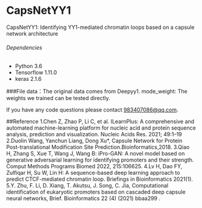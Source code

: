 # CapsNetYY1
CapsNetYY1: Identifying YY1-mediated chromatin loops based on a capsule network architecture
###### Dependencies
- Python 3.6
- Tensorflow 1.11.0
- keras 2.1.6

###File 
data：The original data comes from Deepyy1.
mode_weight: The weights we trained can be tested directly.

If you have any code questions please contact 983407086@qq.com.

##Reference
1.Chen Z, Zhao P, Li C, et al. ILearnPlus: A comprehensive and automated machine-learning platform for nucleic acid and protein sequence analysis, prediction and visualization. Nucleic Acids Res. 2021; 49:1–19
2.Duolin Wang, Yanchun Liang, Dong Xu*, Capsule Network for Protein Post-translational Modification Site Prediction.Bioinformatics,2018.
3.Qiao H, Zhang S, Xue T, Wang J, Wang B: iPro-GAN: A novel model based on generative adversarial learning for identifying promoters and their strength. Comput Methods Programs Biomed 2022, 215:106625.
4.Lv H, Dao FY, Zulfiqar H, Su W, Lin H: A sequence-based deep learning approach to predict CTCF-mediated chromatin loop. Briefings in Bioinformatics 2021(1).
5.Y. Zhu, F. Li, D. Xiang, T. Akutsu, J. Song, C. Jia, Computational identification of eukaryotic promoters based on cascaded deep capsule neural networks, Brief. Bioinformatics 22 (4) (2021) bbaa299 . 
